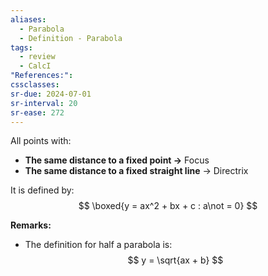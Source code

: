 ```yaml
---
aliases:
  - Parabola
  - Definition - Parabola
tags:
  - review
  - CalcI
"References:": 
cssclasses:
sr-due: 2024-07-01
sr-interval: 20
sr-ease: 272
---
```

All points with: 
+ **The same distance to a fixed point →** Focus
+ **The same distance to a fixed straight line** → Directrix

It is defined by: 
$$
\boxed{y = ax^2 + bx + c : a\not = 0}
$$

**Remarks:**
+ The definition for half a parabola is: 
$$
y = \sqrt{ax + b}
$$

